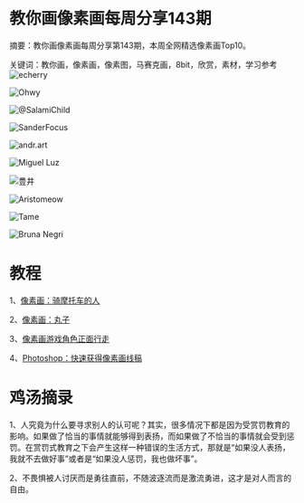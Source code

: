 # 教你画像素画每周分享143期

摘要：教你画像素画每周分享第143期，本周全网精选像素画Top10。

关键词：教你画，像素画，像素图，马赛克画，8bit，欣赏，素材，学习参考
![echerry](https://files.mdnice.com/user/10493/70958af4-9512-4a0c-a269-ca02f0c7c6ae.png)

![Ohwy](https://files.mdnice.com/user/10493/719b9897-054a-45fb-ab33-8ca424570d4d.png)

![@SalamiChild](https://files.mdnice.com/user/10493/e646ea88-efeb-4c59-ab95-4389126b8d87.png)

![SanderFocus](https://files.mdnice.com/user/10493/9a2df839-dd37-4e27-86e2-75dee3d8a506.png)

![andr.art](https://files.mdnice.com/user/10493/1159c25d-e759-412f-8314-6d6878e946db.png)

![Miguel Luz](https://files.mdnice.com/user/10493/46a26fca-4f9b-4902-9672-62b5483ef9f1.png)

![豊井](https://files.mdnice.com/user/10493/0796924b-1d4d-4c3e-84c6-493b3c9580be.png)

![Aristomeow](https://files.mdnice.com/user/10493/f79380d1-daf3-4744-b5c5-454b93fa175e.jpeg)

![Tame](https://files.mdnice.com/user/10493/46319c58-c16b-4cfd-8db5-c21bb10927dd.png)

![Bruna Negri](https://files.mdnice.com/user/10493/adf7dda9-b381-46ea-ace9-15b34594ae32.jpg)



# 教程

1、[像素画：骑摩托车的人](https://mp.weixin.qq.com/s/8bg32Mftwgd5iMv-Lxd29w)

2、[像素画：丸子](https://mp.weixin.qq.com/s/Zdo24jNL6Xdqc-XyRBMW-A)

3、[像素画游戏角色正面行走](https://mp.weixin.qq.com/s/FPHbOunTW6x6bUNIi0AA2Q)

4、[Photoshop：快速获得像素画线稿](https://mp.weixin.qq.com/s/bDwmVvzLK2uibNAH02kmNg)


# 鸡汤摘录

1、人究竟为什么要寻求别人的认可呢？其实，很多情况下都是因为受赏罚教育的影响。如果做了恰当的事情就能够得到表扬，而如果做了不恰当的事情就会受到惩罚。在赏罚式教育之下会产生这样一种错误的生活方式，那就是“如果没人表扬，我就不去做好事”或者是“如果没人惩罚，我也做坏事”。

2、不畏惧被人讨厌而是勇往直前，不随波逐流而是激流勇进，这才是对人而言的自由。


